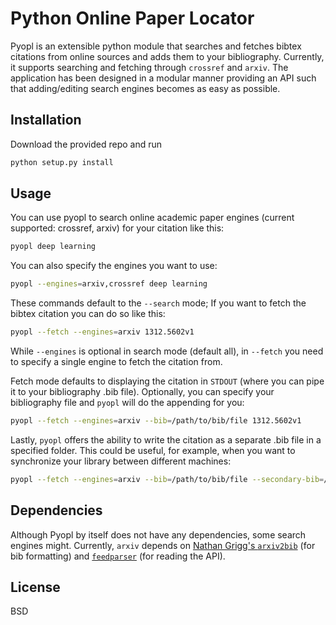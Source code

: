 # Python Online Paper Locator

Pyopl is an extensible python module that searches and fetches bibtex citations from online sources and adds them to your bibliography. Currently, it supports searching and fetching through `crossref` and `arxiv`. The application has been designed in a modular manner providing an API such that adding/editing search engines becomes as easy as possible.

## Installation

Download the provided repo and run

```bash
python setup.py install
```

## Usage

You can use pyopl to search online academic paper engines (current supported: crossref, arxiv) for your citation like this:

```bash
pyopl deep learning
```

You can also specify the engines you want to use:

```bash
pyopl --engines=arxiv,crossref deep learning
```

These commands default to the `--search` mode; If you want to fetch the bibtex citation you can do so like this:

```bash
pyopl --fetch --engines=arxiv 1312.5602v1
```

While `--engines` is optional in search mode (default all), in `--fetch` you need to specify a single engine to fetch the citation from.

Fetch mode defaults to displaying the citation in `STDOUT` (where you can pipe it to your bibliography .bib file). Optionally, you can specify your bibliography file and `pyopl` will do the appending for you:

```bash
pyopl --fetch --engines=arxiv --bib=/path/to/bib/file 1312.5602v1
```

Lastly, `pyopl` offers the ability to write the citation as a separate .bib file in a specified folder. This could be useful, for example, when you want to synchronize your library between different machines:

```bash
pyopl --fetch --engines=arxiv --bib=/path/to/bib/file --secondary-bib=/path/to/bib/folder 1312.5602v1
```

## Dependencies

Although Pyopl by itself does not have any dependencies, some search engines might. Currently, `arxiv` depends on [Nathan Grigg's `arxiv2bib`](https://github.com/nathangrigg/arxiv2bib) (for bib formatting) and [`feedparser`](https://pypi.python.org/pypi/feedparser) (for reading the API).

## License

BSD
